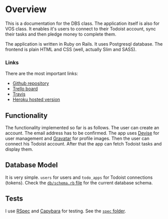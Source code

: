 # Overview

This is a documentation for the DBS class. The application itself is also for VOS class. It enables it's users to connect to their Todoist account, sync their tasks and then pledge money to complete them.

The application is written in Ruby on Rails. It uses Postgresql database. The frontend is plain HTML and CSS (well, actually Slim and SASS).

### Links

There are the most important links:

- [Github repository](https://github.com/chuckeles/serious-todo)
- [Trello board](https://trello.com/b/LywuGdtf/serious-todo)
- [Travis](https://travis-ci.org/chuckeles/serious-todo)
- [Heroku hosted version](https://serious-todo.herokuapp.com)

## Functionality

The functionality implemented so far is as follows. The user can create an account. The email address has to be confirmed. The app uses [Devise](http://devise.plataformatec.com.br/) for user management and [Gravatar](http://www.gravatar.com/) for profile images. Then the user can connect his Todoist account. After that the app can fetch Todoist tasks and display them.

## Database Model

It is very simple. `users` for users and `todo_apps` for Todoist connections (tokens). Check the [`db/schema.rb` file](https://github.com/chuckeles/serious-todo/blob/master/db/schema.rb) for the current database schema.

## Tests

I use [RSpec](http://rspec.info/) and [Capybara](https://github.com/jnicklas/capybara) for testing. See the [`spec` folder](https://github.com/chuckeles/serious-todo/tree/master/spec).
